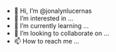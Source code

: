 - 👋 Hi, I’m @jonalynlucernas
- 👀 I’m interested in ...
- 🌱 I’m currently learning ...
- 💞️ I’m looking to collaborate on ...
- 📫 How to reach me ...

<!---
jonalynlucernas/jonalynlucernas is a ✨ special ✨ repository because its `README.md` (this file) appears on your GitHub profile.
You can click the Preview link to take a look at your changes.
--->
